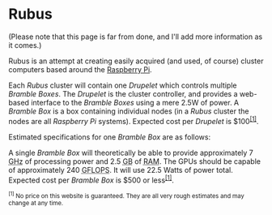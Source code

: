 # Rubus #

(Please note that this page is far from done, and I'll add more information as it comes.)

Rubus is an attempt at creating easily acquired (and used, of course) cluster computers based around the [Raspberry Pi](http://raspberrypi.org).

Each _Rubus_ cluster will contain one _Drupelet_ which controls multiple _Bramble Boxes_.
The _Drupelet_ is the cluster controller, and provides a web-based interface to the _Bramble Boxes_ using a mere 2.5W of power.
A _Bramble Box_ is a box containing individual nodes (in a _Rubus_ cluster the nodes are all _Raspberry Pi_ systems). Expected cost per _Drupelet_ is $100<sup><a href="#footer1">[1]</a></sup>.

Estimated specifications for one _Bramble Box_ are as follows:

A single _Bramble Box_ will theoretically be able to provide approximately 7 <abbr title="gigahertz">GHz</abbr> of processing power and 2.5 <abbr title="gigabytes">GB</abbr> of <abbr title="Random Access Memory">RAM</abbr>. The GPUs should be capable of approximately 240 <abbr title="billion floating-point operations per second">GFLOPS</abbr>. It will use 22.5 Watts of power total. Expected cost per _Bramble Box_ is $500 or less<sup><a href="#footer1">[1]</a></sup>.
 
 
 
 
<small><sup name="footer1" id="footer1">[1]</sup> No price on this website is guaranteed. They are all very rough estimates and may change at any time.</small>
